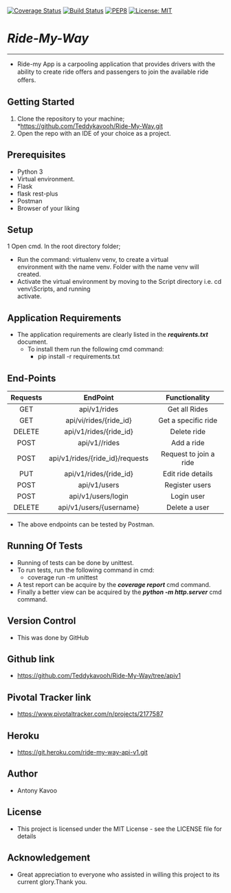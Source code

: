 [![Coverage Status](https://coveralls.io/repos/github/Teddykavooh/Ride-My-Way/badge.svg?branch=apiv1)](https://coveralls.io/github/Teddykavooh/Ride-My-Way?branch=apiv1)
[![Build Status](https://travis-ci.org/Teddykavooh/Ride-My-Way.svg?branch=apiv1)](https://travis-ci.org/Teddykavooh/Ride-My-Way)
[![PEP8](https://img.shields.io/badge/code%20style-pep8-orange.svg)](https://www.python.org/dev/peps/pep-0008/)
[![License: MIT](https://img.shields.io/badge/License-MIT-yellow.svg)](https://opensource.org/licenses/MIT)
# ***Ride-My-Way***
***

* Ride-my App is a carpooling application that provides drivers with the ability to create ride oﬀers and passengers to join the available ride oﬀers.
## Getting Started
1. Clone the repository to your machine;
    *https://github.com/Teddykavooh/Ride-My-Way.git
2. Open the repo with an IDE of your choice as a project.     
## Prerequisites
* Python 3
* Virtual environment.
* Flask
* flask rest-plus
* Postman
* Browser of your liking 
## Setup
1 Open cmd. In the root directory folder;
* Run the command: virtualenv venv,  to create a virtual <br/>
 environment with the name venv. Folder with the name venv will <br>
 created.
* Activate the virtual environment by moving to the Script directory i.e. cd venv\Scripts, and running <br>
activate.

## Application Requirements
* The application requirements are clearly listed in the ***requirents.txt*** document.
   * To install them run the following cmd command:
     * pip install -r requirements.txt
## End-Points
|Requests     |   EndPoint                          | Functionality
|:-----------:|:-----------------------------------:|:--------------:
   GET        |  api/v1/rides                       | Get all Rides 
   GET        |  api/vi/rides/{ride_id}             | Get a specific ride
   DELETE     |  api/v1/rides/{ride_id}             | Delete ride          
   POST       |  api/v1//rides                      | Add a ride                  
   POST       |  api/v1/rides/{ride_id}/requests    | Request to join a ride
   PUT        |  api/v1/rides/{ride_id}             | Edit ride details
   POST       |  api/v1/users                       | Register users
   POST       |  api/v1/users/login                 | Login user                       
   DELETE     |  api/v1/users/{username}            | Delete a user
* The above endpoints can be tested by Postman.

## Running Of Tests
* Running of tests can be done by unittest.
* To run tests, run the following command in cmd:
   * coverage run -m unittest
* A test report can be acquire by the ***coverage report*** cmd command.
* Finally a better view can be acquired by the ***python -m http.server*** cmd command.

## Version Control
* This was done by GitHub
## Github link
* https://github.com/Teddykavooh/Ride-My-Way/tree/apiv1

## Pivotal Tracker link
* https://www.pivotaltracker.com/n/projects/2177587

## Heroku
* https://git.heroku.com/ride-my-way-api-v1.git

## Author
* Antony Kavoo

## License
* This project is licensed under the MIT License - see the LICENSE file for details

## Acknowledgement
* Great appreciation to everyone who assisted in willing this project to its current glory.Thank you.
